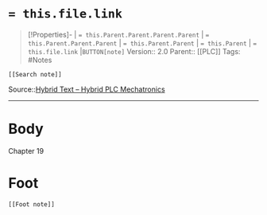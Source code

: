 # `= this.file.link`
>[!Properties]- | `= this.Parent.Parent.Parent.Parent` |  `= this.Parent.Parent.Parent` | `= this.Parent.Parent` | `= this.Parent` | `= this.file.link` |`BUTTON[note]` 
>Version:: 2.0
>Parent:: [[PLC]]
>Tags: #Notes
```meta-bind-embed
[[Search note]]
```
Source::[Hybrid Text – Hybrid PLC Mechatronics](https://hybridplc.org/hybrid/)
***
# Body
 Chapter 19








# Foot
```meta-bind-embed
[[Foot note]]
``` 